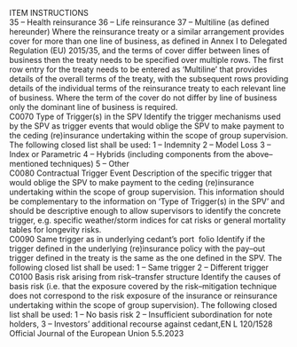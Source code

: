  
ITEM  INSTRUCTIONS  
35 – Health reinsurance 
36 – Life reinsurance 
37 – Multiline (as defined hereunder) 
Where the reinsurance treaty or a similar arrangement provides cover for more than 
one line of business, as defined in Annex I to Delegated Regulation (EU) 2015/35, and 
the terms of cover differ between lines of business then the treaty needs to be specified 
over multiple rows. The first row entry for the treaty needs to be entered as ‘Multiline’ 
that provides details of the overall terms of the treaty, with the subsequent rows 
providing details of the individual terms of the reinsurance treaty to each relevant 
line of business. Where the term of the cover do not differ by line of business only 
the dominant line of business is required.  
C0070  Type of Trigger(s) in the 
SPV  Identify the trigger mechanisms used by the SPV as trigger events that would oblige the 
SPV to make payment to the ceding (re)insurance undertaking within the scope of 
group supervision. The following closed list shall be used: 
1 – Indemnity 
2 – Model Loss 
3 – Index or Parametric 
4 – Hybrids (including components from the above–mentioned techniques) 
5 – Other  
C0080  Contractual Trigger Event  Description of the specific trigger that would oblige the SPV to make payment to the 
ceding (re)insurance undertaking within the scope of group supervision. This 
information should be complementary to the information on ‘Type of Trigger(s) in 
the SPV’ and should be descriptive enough to allow supervisors to identify the 
concrete trigger, e.g. specific weather/storm indices for cat risks or general mortality 
tables for longevity risks.  
C0090  Same trigger as in 
underlying cedant’s port ­
folio  Identify if the trigger defined in the underlying (re)insurance policy with the pay–out 
trigger defined in the treaty is the same as the one defined in the SPV. The following 
closed list shall be used: 
1 – Same trigger 
2 – Different trigger  
C0100  Basis risk arising from 
risk–transfer structure  Identify the causes of basis risk (i.e. that the exposure covered by the risk–mitigation 
technique does not correspond to the risk exposure of the insurance or reinsurance 
undertaking within the scope of group supervision). The following closed list shall be 
used: 
1 – No basis risk 
2 – Insufficient subordination for note holders, 
3 – Investors’ additional recourse against cedant,EN  L 120/1528 Official Journal of the European Union 5.5.2023